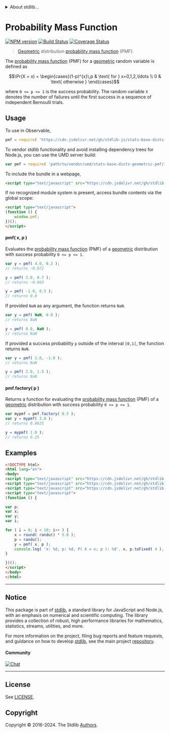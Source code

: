 <!--

@license Apache-2.0

Copyright (c) 2018 The Stdlib Authors.

Licensed under the Apache License, Version 2.0 (the "License");
you may not use this file except in compliance with the License.
You may obtain a copy of the License at

   http://www.apache.org/licenses/LICENSE-2.0

Unless required by applicable law or agreed to in writing, software
distributed under the License is distributed on an "AS IS" BASIS,
WITHOUT WARRANTIES OR CONDITIONS OF ANY KIND, either express or implied.
See the License for the specific language governing permissions and
limitations under the License.

-->


<details>
  <summary>
    About stdlib...
  </summary>
  <p>We believe in a future in which the web is a preferred environment for numerical computation. To help realize this future, we've built stdlib. stdlib is a standard library, with an emphasis on numerical and scientific computation, written in JavaScript (and C) for execution in browsers and in Node.js.</p>
  <p>The library is fully decomposable, being architected in such a way that you can swap out and mix and match APIs and functionality to cater to your exact preferences and use cases.</p>
  <p>When you use stdlib, you can be absolutely certain that you are using the most thorough, rigorous, well-written, studied, documented, tested, measured, and high-quality code out there.</p>
  <p>To join us in bringing numerical computing to the web, get started by checking us out on <a href="https://github.com/stdlib-js/stdlib">GitHub</a>, and please consider <a href="https://opencollective.com/stdlib">financially supporting stdlib</a>. We greatly appreciate your continued support!</p>
</details>

# Probability Mass Function

[![NPM version][npm-image]][npm-url] [![Build Status][test-image]][test-url] [![Coverage Status][coverage-image]][coverage-url] <!-- [![dependencies][dependencies-image]][dependencies-url] -->

> [Geometric][geometric-distribution] distribution [probability mass function][pmf] (PMF).

<section class="intro">

The [probability mass function][pmf] (PMF) for a [geometric][geometric-distribution] random variable is defined as

<!-- <equation class="equation" label="eq:geometric_pmf" align="center" raw="\Pr(X = x) = \begin{cases}(1-p)^{x}\,p & \text{ for } x=0,1,2,\ldots \\ 0 & \text{ otherwise } \end{cases}" alt="Probability mass function (PMF) for a geometric distribution."> -->

```math
\Pr(X = x) = \begin{cases}(1-p)^{x}\,p & \text{ for } x=0,1,2,\ldots \\ 0 & \text{ otherwise } \end{cases}
```

<!-- <div class="equation" align="center" data-raw-text="\Pr(X = x) = \begin{cases}(1-p)^{x}\,p &amp; \text{ for } x=0,1,2,\ldots \\ 0 &amp; \text{ otherwise } \end{cases}" data-equation="eq:geometric_pmf">
    <img src="https://cdn.jsdelivr.net/gh/stdlib-js/stdlib@51534079fef45e990850102147e8945fb023d1d0/lib/node_modules/@stdlib/stats/base/dists/geometric/pmf/docs/img/equation_geometric_pmf.svg" alt="Probability mass function (PMF) for a geometric distribution.">
    <br>
</div> -->

<!-- </equation> -->

where `0 <= p <= 1` is the success probability. The random variable `X` denotes the number of failures until the first success in a sequence of independent Bernoulli trials.

</section>

<!-- /.intro -->



<section class="usage">

## Usage

To use in Observable,

```javascript
pmf = require( 'https://cdn.jsdelivr.net/gh/stdlib-js/stats-base-dists-geometric-pmf@umd/browser.js' )
```

To vendor stdlib functionality and avoid installing dependency trees for Node.js, you can use the UMD server build:

```javascript
var pmf = require( 'path/to/vendor/umd/stats-base-dists-geometric-pmf/index.js' )
```

To include the bundle in a webpage,

```html
<script type="text/javascript" src="https://cdn.jsdelivr.net/gh/stdlib-js/stats-base-dists-geometric-pmf@umd/browser.js"></script>
```

If no recognized module system is present, access bundle contents via the global scope:

```html
<script type="text/javascript">
(function () {
    window.pmf;
})();
</script>
```

#### pmf( x, p )

Evaluates the [probability mass function][pmf] (PMF) of a [geometric][geometric-distribution] distribution with success probability `0 <= p <= 1`.

```javascript
var y = pmf( 4.0, 0.3 );
// returns ~0.072

y = pmf( 2.0, 0.7 );
// returns ~0.063

y = pmf( -1.0, 0.5 );
// returns 0.0
```

If provided `NaN` as any argument, the function returns `NaN`.

```javascript
var y = pmf( NaN, 0.0 );
// returns NaN

y = pmf( 0.0, NaN );
// returns NaN
```

If provided a success probability `p` outside of the interval `[0,1]`, the function returns `NaN`.

```javascript
var y = pmf( 2.0, -1.0 );
// returns NaN

y = pmf( 2.0, 1.5 );
// returns NaN
```

#### pmf.factory( p )

Returns a function for evaluating the [probability mass function][pmf] (PMF) of a [geometric][geometric-distribution] distribution with success probability `0 <= p <= 1`.

```javascript
var mypmf = pmf.factory( 0.5 );
var y = mypmf( 3.0 );
// returns 0.0625

y = mypmf( 1.0 );
// returns 0.25
```

</section>

<!-- /.usage -->

<section class="examples">

## Examples

<!-- eslint no-undef: "error" -->

```html
<!DOCTYPE html>
<html lang="en">
<body>
<script type="text/javascript" src="https://cdn.jsdelivr.net/gh/stdlib-js/random-base-randu@umd/browser.js"></script>
<script type="text/javascript" src="https://cdn.jsdelivr.net/gh/stdlib-js/math-base-special-round@umd/browser.js"></script>
<script type="text/javascript" src="https://cdn.jsdelivr.net/gh/stdlib-js/stats-base-dists-geometric-pmf@umd/browser.js"></script>
<script type="text/javascript">
(function () {

var p;
var x;
var y;
var i;

for ( i = 0; i < 10; i++ ) {
    x = round( randu() * 5.0 );
    p = randu();
    y = pmf( x, p );
    console.log( 'x: %d, p: %d, P( X = x; p ): %d', x, p.toFixed( 4 ), y.toFixed( 4 ) );
}

})();
</script>
</body>
</html>
```

</section>

<!-- /.examples -->

<!-- Section for related `stdlib` packages. Do not manually edit this section, as it is automatically populated. -->

<section class="related">

</section>

<!-- /.related -->

<!-- Section for all links. Make sure to keep an empty line after the `section` element and another before the `/section` close. -->


<section class="main-repo" >

* * *

## Notice

This package is part of [stdlib][stdlib], a standard library for JavaScript and Node.js, with an emphasis on numerical and scientific computing. The library provides a collection of robust, high performance libraries for mathematics, statistics, streams, utilities, and more.

For more information on the project, filing bug reports and feature requests, and guidance on how to develop [stdlib][stdlib], see the main project [repository][stdlib].

#### Community

[![Chat][chat-image]][chat-url]

---

## License

See [LICENSE][stdlib-license].


## Copyright

Copyright &copy; 2016-2024. The Stdlib [Authors][stdlib-authors].

</section>

<!-- /.stdlib -->

<!-- Section for all links. Make sure to keep an empty line after the `section` element and another before the `/section` close. -->

<section class="links">

[npm-image]: http://img.shields.io/npm/v/@stdlib/stats-base-dists-geometric-pmf.svg
[npm-url]: https://npmjs.org/package/@stdlib/stats-base-dists-geometric-pmf

[test-image]: https://github.com/stdlib-js/stats-base-dists-geometric-pmf/actions/workflows/test.yml/badge.svg?branch=main
[test-url]: https://github.com/stdlib-js/stats-base-dists-geometric-pmf/actions/workflows/test.yml?query=branch:main

[coverage-image]: https://img.shields.io/codecov/c/github/stdlib-js/stats-base-dists-geometric-pmf/main.svg
[coverage-url]: https://codecov.io/github/stdlib-js/stats-base-dists-geometric-pmf?branch=main

<!--

[dependencies-image]: https://img.shields.io/david/stdlib-js/stats-base-dists-geometric-pmf.svg
[dependencies-url]: https://david-dm.org/stdlib-js/stats-base-dists-geometric-pmf/main

-->

[chat-image]: https://img.shields.io/gitter/room/stdlib-js/stdlib.svg
[chat-url]: https://app.gitter.im/#/room/#stdlib-js_stdlib:gitter.im

[stdlib]: https://github.com/stdlib-js/stdlib

[stdlib-authors]: https://github.com/stdlib-js/stdlib/graphs/contributors

[umd]: https://github.com/umdjs/umd
[es-module]: https://developer.mozilla.org/en-US/docs/Web/JavaScript/Guide/Modules

[deno-url]: https://github.com/stdlib-js/stats-base-dists-geometric-pmf/tree/deno
[umd-url]: https://github.com/stdlib-js/stats-base-dists-geometric-pmf/tree/umd
[esm-url]: https://github.com/stdlib-js/stats-base-dists-geometric-pmf/tree/esm
[branches-url]: https://github.com/stdlib-js/stats-base-dists-geometric-pmf/blob/main/branches.md

[stdlib-license]: https://raw.githubusercontent.com/stdlib-js/stats-base-dists-geometric-pmf/main/LICENSE

[geometric-distribution]: https://en.wikipedia.org/wiki/Geometric_distribution

[pmf]: https://en.wikipedia.org/wiki/Probability_mass_function

</section>

<!-- /.links -->
